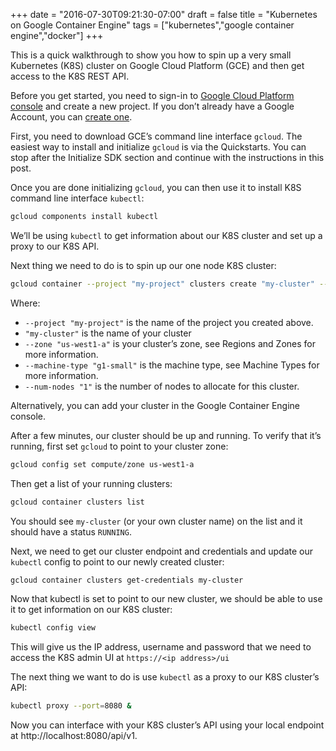 +++
date = "2016-07-30T09:21:30-07:00"
draft = false
title = "Kubernetes on Google Container Engine"
tags = ["kubernetes","google container engine","docker"]
+++

This is a quick walkthrough to show you how to spin up a very small Kubernetes (K8S) cluster on Google Cloud Platform (GCE) and then get access to the K8S REST API.

Before you get started, you need to sign-in to <a href="https://console.cloud.google.com" target="blank">Google Cloud Platform console</a> and create a new project. If you don’t already have a Google Account, you can <a href="https://accounts.google.com/SignUp" target="blank">create one</a>.

First, you need to download GCE’s command line interface `gcloud`. The easiest way to install and initialize `gcloud` is via the Quickstarts. You can stop after the Initialize SDK section and continue with the instructions in this post.

Once you are done initializing `gcloud`, you can then use it to install K8S command line interface `kubectl`:

```sh  
gcloud components install kubectl
```

We’ll be using `kubectl` to get information about our K8S cluster and set up a proxy to our K8S API.

Next thing we need to do is to spin up our one node K8S cluster:

```sh  
gcloud container --project "my-project" clusters create "my-cluster" --zone "us-west1-a" --machine-type "g1-small" --num-nodes "1"
```

Where:

- `--project "my-project"` is the name of the project you created above.
- `"my-cluster"` is the name of your cluster
- `--zone "us-west1-a"` is your cluster’s zone, see Regions and Zones for more information.
- `--machine-type "g1-small"` is the machine type, see Machine Types for more information.
- `--num-nodes "1"` is the number of nodes to allocate for this cluster.

Alternatively, you can add your cluster in the Google Container Engine console.

After a few minutes, our cluster should be up and running. To verify that it’s running, first set `gcloud` to point to your cluster zone:

```sh
gcloud config set compute/zone us-west1-a
```

Then get a list of your running clusters:

```sh
gcloud container clusters list
```

You should see `my-cluster` (or your own cluster name) on the list and it should have a status `RUNNING`.

Next, we need to get our cluster endpoint and credentials and update our `kubectl` config to point to our newly created cluster:

```sh
gcloud container clusters get-credentials my-cluster
```

Now that kubectl is set to point to our new cluster, we should be able to use it to get information on our K8S cluster:

```sh
kubectl config view
```

This will give us the IP address, username and password that we need to access the K8S admin UI at `https://<ip address>/ui`

The next thing we want to do is use `kubectl` as a proxy to our K8S cluster’s API:

```sh
kubectl proxy --port=8080 &
```

Now you can interface with your K8S cluster’s API using your local endpoint at http://localhost:8080/api/v1.
